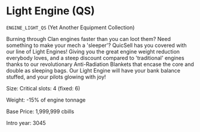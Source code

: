 # Light Engine (QS)

`ENGINE_LIGHT_QS` (Yet Another Equipment Collection)

Burning through Clan engines faster than you can loot them? Need something to make your mech a 'sleeper'? QuicSell has you covered with our line of Light Engines! Giving you the great engine weight reduction everybody loves, and a steep discount compared to 'traditional' engines thanks to our revolutionary Anti-Radiation Blankets that encase the core and double as sleeping bags. Our Light Engine will have your bank balance stuffed, and your pilots glowing with joy!

Size: Critical slots: 4 (fixed: 6)

Weight: -15% of engine tonnage

Base Price: 1,999,999 cbills

Intro year: 3045

